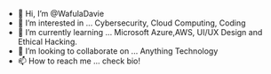 - 👋 Hi, I’m @WafulaDavie
- 👀 I’m interested in ... Cybersecurity, Cloud Computing, Coding
- 🌱 I’m currently learning ... Microsoft Azure,AWS, UI/UX Design and Ethical Hacking.
- 💞️ I’m looking to collaborate on ... Anything Technology
- 📫 How to reach me ... check bio!

<!---
WafulaDavie/WafulaDavie is a ✨ special ✨ repository because its `README.md` (this file) appears on your GitHub profile.
You can click the Preview link to take a look at your changes.
--->
